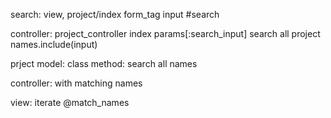 search: view, project/index
form_tag input #search

controller: project_controller
index params[:search_input]
search all project names.include(input)

prject model: class method: search all names

controller: with matching names

view: iterate @match_names
